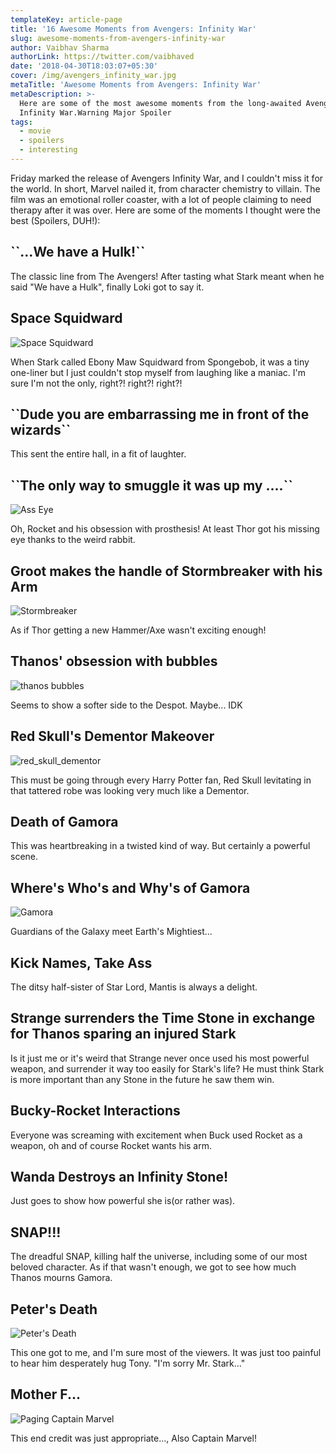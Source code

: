 ```yaml
---
templateKey: article-page
title: '16 Awesome Moments from Avengers: Infinity War'
slug: awesome-moments-from-avengers-infinity-war
author: Vaibhav Sharma
authorLink: https://twitter.com/vaibhaved
date: '2018-04-30T18:03:07+05:30'
cover: /img/avengers_infinity_war.jpg
metaTitle: 'Awesome Moments from Avengers: Infinity War'
metaDescription: >-
  Here are some of the most awesome moments from the long-awaited Avenger's
  Infinity War.Warning Major Spoiler
tags:
  - movie
  - spoilers
  - interesting
---
```

Friday marked the release of Avengers Infinity War, and I couldn't miss it for the world. In short, Marvel nailed it, from character chemistry to villain. The film was an emotional roller coaster, with a lot of people claiming to need therapy after it was over. Here are some of the moments I thought were the best (Spoilers, DUH!):

## \`\`...We have a Hulk!\`\`

The classic line from The Avengers! After tasting what Stark meant when he said "We have a Hulk", finally Loki got to say it.

## Space Squidward

![Space Squidward](/img/squidward.jpg)

When Stark called Ebony Maw Squidward from Spongebob, it was a tiny one-liner but I just couldn't stop myself from laughing like a maniac. I'm sure I'm not the only, right?! right?! right?!

## \`\`Dude you are embarrassing me in front of the wizards\`\`

This sent the entire hall, in a fit of laughter.

## \`\`The only way to smuggle it was up my ....\`\`

![Ass Eye](/img/eye.jpg)

Oh, Rocket and his obsession with prosthesis! At least Thor got his missing eye thanks to the weird rabbit.

## Groot makes the handle of Stormbreaker with his Arm

![Stormbreaker](/img/stormbreaker.jpg.png)

As if Thor getting a new Hammer/Axe wasn't exciting enough!

## Thanos' obsession with bubbles

![thanos bubbles](/img/bubbles.jpg)

Seems to show a softer side to the Despot. Maybe... IDK

## Red Skull's Dementor Makeover

![red_skull_dementor](/img/dementor.jpeg)

This must be going through every Harry Potter fan, Red Skull levitating in that tattered robe was looking very much like a Dementor.

## Death of Gamora

This was heartbreaking in a twisted kind of way. But certainly a powerful scene.

## Where's Who's and Why's of Gamora

![Gamora](/img/gamora.jpg)

Guardians of the Galaxy meet Earth's Mightiest...

## Kick Names, Take Ass

The ditsy half-sister of Star Lord, Mantis is always a delight.

## Strange surrenders the Time Stone in exchange for Thanos sparing an injured Stark

Is it just me or it's weird that Strange never once used his most powerful weapon, and surrender it way too easily for Stark's life? He must think Stark is more important than any Stone in the future he saw them win.

## Bucky-Rocket Interactions

Everyone was screaming with excitement when Buck used Rocket as a weapon, oh and of course Rocket wants his arm.

## Wanda Destroys an Infinity Stone!

Just goes to show how powerful she is(or rather was).

## SNAP!!!

The dreadful SNAP, killing half the universe, including some of our most beloved character. As if that wasn't enough, we got to see how much Thanos mourns Gamora.

## Peter's Death

![Peter's Death](/img/peters_death.jpg)

This one got to me, and I'm sure most of the viewers. It was just too painful to hear him desperately hug Tony. "I'm sorry Mr. Stark..."

## Mother F...

![Paging Captain Marvel](/img/captainmarvel.jpg)

This end credit was just appropriate..., Also Captain Marvel!
